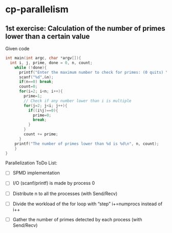 # cp-parallelism

## 1st exercise: Calculation of the number of primes lower than a certain value

Given code
```c
int main(int argc, char *argv[]){
  int i, j, prime, done = 0, n, count;
    while (!done){
      printf("Enter the maximum number to check for primes: (0 quits) \n");
      scanf("%d",&n);
      if(n==0) break;
      count=0;
      for(i=2; i<n; i++){
        prime=1;
        // Check if any number lower than i is multiple
        for(j=2; j<i; j++){
          if((i%j)==0){
            prime=0;
            break;
          }
        }
        count += prime;
      }
    printf("The number of primes lower than %d is %d\n", n, count);
    }
}
```
Parallelization ToDo List:

- [ ] SPMD implementation

- [ ] I/O (scanf/printf) is made by process 0

- [ ] Distribute n to all the processes (with Send/Recv)

- [ ] Divide the workload of the for loop with “step” i+=numprocs instead of i++

- [ ] Gather the number of primes detected by each process (with Send/Recv)
